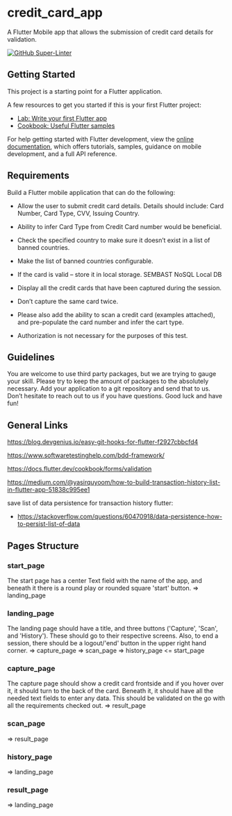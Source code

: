 # credit_card_app

A Flutter Mobile app that allows the submission of credit card details for validation.

[![GitHub Super-Linter](https://github.com/<OWNER>/<REPOSITORY>/actions/workflows/<WORKFLOW_FILE_NAME>/badge.svg)](https://github.com/marketplace/actions/super-linter)

## Getting Started

This project is a starting point for a Flutter application.

A few resources to get you started if this is your first Flutter project:

- [Lab: Write your first Flutter app](https://docs.flutter.dev/get-started/codelab)
- [Cookbook: Useful Flutter samples](https://docs.flutter.dev/cookbook)

For help getting started with Flutter development, view the
[online documentation](https://docs.flutter.dev/), which offers tutorials,
samples, guidance on mobile development, and a full API reference.

## Requirements

Build a Flutter mobile application that can do the following:

- Allow the user to submit credit card details. Details should include: Card Number, Card Type, CVV, Issuing Country.
- Ability to infer Card Type from Credit Card number would be beneficial.
- Check the specified country to make sure it doesn’t exist in a list of banned countries.
- Make the list of banned countries configurable.
- If the card is valid – store it in local storage.
SEMBAST NoSQL Local DB

- Display all the credit cards that have been captured during the session.
- Don’t capture the same card twice.
- Please also add the ability to scan a credit card (examples attached), and pre-populate the card number and infer the cart type.
- Authorization is not necessary for the purposes of this test.

## Guidelines

You are welcome to use third party packages, but we are trying to gauge your skill. Please try to keep the amount of packages to the absolutely necessary. Add your application to a git repository and send that to us. Don’t hesitate to reach out to us if you have questions. Good luck and have fun!  

## General Links

<https://blog.devgenius.io/easy-git-hooks-for-flutter-f2927cbbcfd4>

<https://www.softwaretestinghelp.com/bdd-framework/>

<https://docs.flutter.dev/cookbook/forms/validation>

<https://medium.com/@yasirquyoom/how-to-build-transaction-history-list-in-flutter-app-51838c995ee1>

save list of data persistence for transaction history flutter:

- <https://stackoverflow.com/questions/60470918/data-persistence-how-to-persist-list-of-data>

## Pages Structure

### start_page

The start page has a center Text field with the name of the app, and beneath it there is a round play or rounded square 'start' button.
=> landing_page

### landing_page

The landing page should have a title, and three buttons ('Capture', 'Scan', and 'History'). These should go to their respective screens. Also, to end a session, there should be a logout/'end' button in the upper right hand corner.
=> capture_page
=> scan_page
=> history_page
<= start_page

### capture_page

The capture page should show a credit card frontside and if you hover over it, it should turn to the back of the card. Beneath it, it should have all the needed text fields to enter any data. This should be validated on the go with all the requirements checked out.
=> result_page

### scan_page

=> result_page

### history_page

=> landing_page

### result_page

=> landing_page
